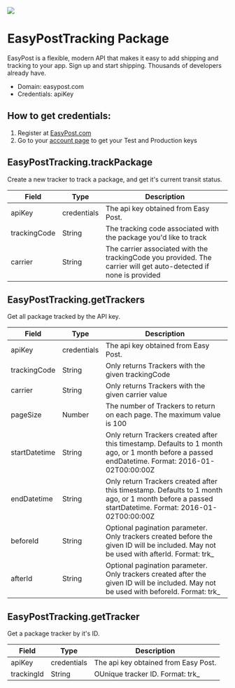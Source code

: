 [![](https://scdn.rapidapi.com/RapidAPI_banner.png)](https://rapidapi.com/package/EasyPostTracking/functions?utm_source=RapidAPIGitHub_EasyPostTrackingFunctions&utm_medium=button&utm_content=RapidAPI_GitHub) 
# EasyPostTracking Package
EasyPost is a flexible, modern API that makes it easy to add shipping and tracking to your app. Sign up and start shipping. Thousands of developers already have.
* Domain: easypost.com
* Credentials: apiKey

## How to get credentials: 
1. Register at [EasyPost.com](https://www.easypost.com)
2. Go to your [account page](https://www.easypost.com/account/api-keys) to get your Test and Production keys

## EasyPostTracking.trackPackage
Create a new tracker to track a package, and get it's current transit status.

| Field       | Type       | Description
|-------------|------------|----------
| apiKey      | credentials| The api key obtained from Easy Post.
| trackingCode| String     | The tracking code associated with the package you'd like to track
| carrier     | String     | The carrier associated with the trackingCode you provided. The carrier will get auto-detected if none is provided

## EasyPostTracking.getTrackers
Get all package tracked by the API key.

| Field        | Type       | Description
|--------------|------------|----------
| apiKey       | credentials| The api key obtained from Easy Post.
| trackingCode | String     | Only returns Trackers with the given trackingCode
| carrier      | String     | Only returns Trackers with the given carrier value
| pageSize     | Number     | The number of Trackers to return on each page. The maximum value is 100
| startDatetime| String     | Only return Trackers created after this timestamp. Defaults to 1 month ago, or 1 month before a passed endDatetime. Format: 2016-01-02T00:00:00Z
| endDatetime  | String     | Only return Trackers created after this timestamp. Defaults to 1 month ago, or 1 month before a passed startDatetime. Format: 2016-01-02T00:00:00Z
| beforeId     | String     | Optional pagination parameter. Only trackers created before the given ID will be included. May not be used with afterId. Format: trk_
| afterId      | String     | Optional pagination parameter. Only trackers created after the given ID will be included. May not be used with beforeId. Format: trk_

## EasyPostTracking.getTracker
Get a package tracker by it's ID.

| Field     | Type       | Description
|-----------|------------|----------
| apiKey    | credentials| The api key obtained from Easy Post.
| trackingId| String     | OUnique tracker ID. Format: trk_


